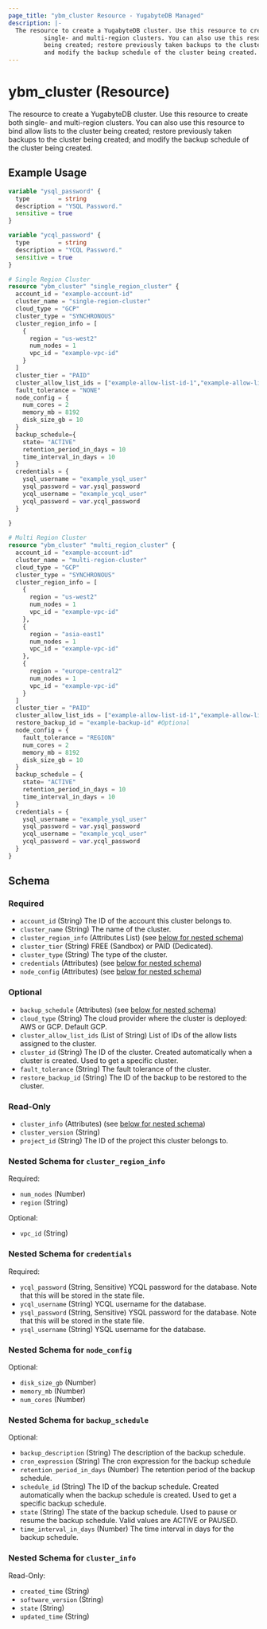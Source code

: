 ```yaml
---
page_title: "ybm_cluster Resource - YugabyteDB Managed"
description: |-
  The resource to create a YugabyteDB cluster. Use this resource to create both
          single- and multi-region clusters. You can also use this resource to bind allow lists to the cluster
          being created; restore previously taken backups to the cluster being created;
          and modify the backup schedule of the cluster being created.
---
```


# ybm_cluster (Resource)

The resource to create a YugabyteDB cluster. Use this resource to create both 
		single- and multi-region clusters. You can also use this resource to bind allow lists to the cluster 
		being created; restore previously taken backups to the cluster being created; 
		and modify the backup schedule of the cluster being created.


## Example Usage

```terraform
variable "ysql_password" {
  type        = string
  description = "YSQL Password."
  sensitive = true
}

variable "ycql_password" {
  type        = string
  description = "YCQL Password."
  sensitive = true
}

# Single Region Cluster
resource "ybm_cluster" "single_region_cluster" {
  account_id = "example-account-id"
  cluster_name = "single-region-cluster"
  cloud_type = "GCP"
  cluster_type = "SYNCHRONOUS"
  cluster_region_info = [
    {
      region = "us-west2"
      num_nodes = 1
      vpc_id = "example-vpc-id"
    }
  ]
  cluster_tier = "PAID"
  cluster_allow_list_ids = ["example-allow-list-id-1","example-allow-list-id-2"] # Optional
  fault_tolerance = "NONE"
  node_config = {
    num_cores = 2
    memory_mb = 8192
    disk_size_gb = 10
  }
  backup_schedule={
    state= "ACTIVE"
    retention_period_in_days = 10
    time_interval_in_days = 10
  }
  credentials = {
    ysql_username = "example_ysql_user"
    ysql_password = var.ysql_password
    ycql_username = "example_ycql_user"
    ycql_password = var.ycql_password
  }
 
}

# Multi Region Cluster
resource "ybm_cluster" "multi_region_cluster" {
  account_id = "example-account-id"
  cluster_name = "multi-region-cluster"
  cloud_type = "GCP"
  cluster_type = "SYNCHRONOUS"
  cluster_region_info = [
    {
      region = "us-west2"
      num_nodes = 1
      vpc_id = "example-vpc-id"
    },
    {
      region = "asia-east1"
      num_nodes = 1
      vpc_id = "example-vpc-id"
    },
    {
      region = "europe-central2"
      num_nodes = 1
      vpc_id = "example-vpc-id"
    }
  ]
  cluster_tier = "PAID"
  cluster_allow_list_ids = ["example-allow-list-id-1","example-allow-list-id-2"] # Optional
  restore_backup_id = "example-backup-id" #Optional
  node_config = {
    fault_tolerance = "REGION"
    num_cores = 2
    memory_mb = 8192
    disk_size_gb = 10
  }
  backup_schedule = {
    state= "ACTIVE"
    retention_period_in_days = 10
    time_interval_in_days = 10
  } 
  credentials = {
    ysql_username = "example_ysql_user"
    ysql_password = var.ysql_password
    ycql_username = "example_ycql_user"
    ycql_password = var.ycql_password
  }
}
```

<!-- schema generated by tfplugindocs -->
## Schema

### Required

- `account_id` (String) The ID of the account this cluster belongs to.
- `cluster_name` (String) The name of the cluster.
- `cluster_region_info` (Attributes List) (see [below for nested schema](#nestedatt--cluster_region_info))
- `cluster_tier` (String) FREE (Sandbox) or PAID (Dedicated).
- `cluster_type` (String) The type of the cluster.
- `credentials` (Attributes) (see [below for nested schema](#nestedatt--credentials))
- `node_config` (Attributes) (see [below for nested schema](#nestedatt--node_config))

### Optional

- `backup_schedule` (Attributes) (see [below for nested schema](#nestedatt--backup_schedule))
- `cloud_type` (String) The cloud provider where the cluster is deployed: AWS or GCP. Default GCP.
- `cluster_allow_list_ids` (List of String) List of IDs of the allow lists assigned to the cluster.
- `cluster_id` (String) The ID of the cluster. Created automatically when a cluster is created. Used to get a specific cluster.
- `fault_tolerance` (String) The fault tolerance of the cluster.
- `restore_backup_id` (String) The ID of the backup to be restored to the cluster.

### Read-Only

- `cluster_info` (Attributes) (see [below for nested schema](#nestedatt--cluster_info))
- `cluster_version` (String)
- `project_id` (String) The ID of the project this cluster belongs to.

<a id="nestedatt--cluster_region_info"></a>
### Nested Schema for `cluster_region_info`

Required:

- `num_nodes` (Number)
- `region` (String)

Optional:

- `vpc_id` (String)


<a id="nestedatt--credentials"></a>
### Nested Schema for `credentials`

Required:

- `ycql_password` (String, Sensitive) YCQL password for the database. Note that this will be stored in the state file.
- `ycql_username` (String) YCQL username for the database.
- `ysql_password` (String, Sensitive) YSQL password for the database. Note that this will be stored in the state file.
- `ysql_username` (String) YSQL username for the database.


<a id="nestedatt--node_config"></a>
### Nested Schema for `node_config`

Optional:

- `disk_size_gb` (Number)
- `memory_mb` (Number)
- `num_cores` (Number)


<a id="nestedatt--backup_schedule"></a>
### Nested Schema for `backup_schedule`

Optional:

- `backup_description` (String) The description of the backup schedule.
- `cron_expression` (String) The cron expression for the backup schedule
- `retention_period_in_days` (Number) The retention period of the backup schedule.
- `schedule_id` (String) The ID of the backup schedule. Created automatically when the backup schedule is created. Used to get a specific backup schedule.
- `state` (String) The state of the backup schedule. Used to pause or resume the backup schedule. Valid values are ACTIVE or PAUSED.
- `time_interval_in_days` (Number) The time interval in days for the backup schedule.


<a id="nestedatt--cluster_info"></a>
### Nested Schema for `cluster_info`

Read-Only:

- `created_time` (String)
- `software_version` (String)
- `state` (String)
- `updated_time` (String)
